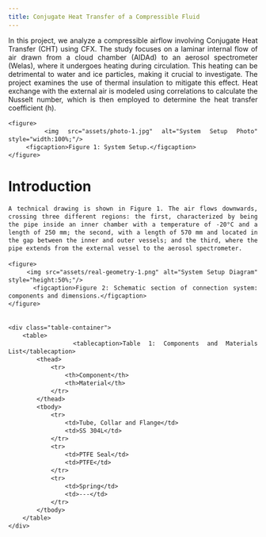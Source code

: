 ```yaml
---
title: Conjugate Heat Transfer of a Compressible Fluid
---
```


<div style="text-align: justify;">    
    In this project, we analyze a compressible airflow involving Conjugate Heat Transfer (CHT) using CFX. The study focuses on a laminar internal flow of air drawn from a cloud chamber (AIDAd) to an aerosol spectrometer (Welas), where it undergoes heating during circulation. This heating can be detrimental to water and ice particles, making it crucial to investigate. The project examines the use of thermal insulation to mitigate this effect. Heat exchange with the external air is modeled using correlations to calculate the Nusselt number, which is then employed to determine the heat transfer coefficient (h).

    <figure>
        <img src="assets/photo-1.jpg" alt="System Setup Photo" style="width:100%;"/>
         <figcaption>Figure 1: System Setup.</figcaption>
    </figure>
    
</div>

<div style="text-align: justify;">
    <h1>Introduction</h1>

    A technical drawing is shown in Figure 1. The air flows downwards, crossing three different regions: the first, characterized by being the pipe inside an inner chamber with a temperature of -20°C and a length of 250 mm; the second, with a length of 570 mm and located in the gap between the inner and outer vessels; and the third, where the pipe extends from the external vessel to the aerosol spectrometer.
    
    <figure>
        <img src="assets/real-geometry-1.png" alt="System Setup Diagram" style="height:50%;"/>
         <figcaption>Figure 2: Schematic section of connection system: components and dimensions.</figcaption>
    </figure>
    

    <div class="table-container">
        <table>
            <tablecaption>Table 1: Components and Materials List</tablecaption>
            <thead>
                <tr>
                    <th>Component</th>
                    <th>Material</th>
                </tr>
            </thead>
            <tbody>
                <tr>
                    <td>Tube, Collar and Flange</td>
                    <td>SS 304L</td>
                </tr>
                <tr>
                    <td>PTFE Seal</td>
                    <td>PTFE</td>
                </tr>
                <tr>
                    <td>Spring</td>
                    <td>---</td>
                </tr>
            </tbody>
        </table>
    </div>


</div>


